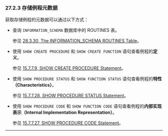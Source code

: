 ### 27.2.3 存储例程元数据

获取存储例程的元数据可以通过以下方式：

- 查询 `INFORMATION_SCHEMA` 数据库中的 ROUTINES 表。

  参见 [28.3.30, The INFORMATION_SCHEMA ROUTINES Table](#)。

- 使用 `SHOW CREATE PROCEDURE` 和 `SHOW CREATE FUNCTION` 语句查看例程的**定义**。

  参见 [15.7.7.9, SHOW CREATE PROCEDURE Statement](#)。

- 使用 `SHOW PROCEDURE STATUS` 和 `SHOW FUNCTION STATUS` 语句查看例程的**特性（Characteristics）**。

  参见 [15.7.7.28, SHOW PROCEDURE STATUS Statement](#)。

- 使用 `SHOW PROCEDURE CODE` 和 `SHOW FUNCTION CODE` 语句查看例程的**内部实现表示（Internal Implementation Representation）**。

  参见 [15.7.7.27, SHOW PROCEDURE CODE Statement](#)。





------

